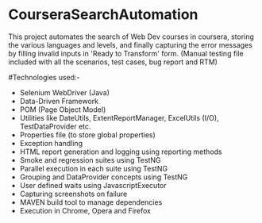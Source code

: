 # CourseraSearchAutomation
This project automates the search of Web Dev courses in coursera, storing the various languages and levels, and finally capturing the error messages by filling invalid inputs in 'Ready to Transform' form. (Manual testing file included with all the scenarios, test cases, bug report and RTM)

#Technologies used:-

* Selenium WebDriver (Java)
* Data-Driven Framework
* POM (Page Object Model)
* Utilities like DateUtils, ExtentReportManager, ExcelUtils (I/O), TestDataProvider etc.
* Properties file (to store global properties)
* Exception handling
* HTML report generation and logging using reporting methods
* Smoke and regression suites using TestNG
* Parallel execution in each suite using TestNG
* Grouping and DataProvider concepts using TestNG
* User defined waits using JavascriptExecutor
* Capturing screenshots on failure
* MAVEN build tool to manage dependencies
* Execution in Chrome, Opera and Firefox
